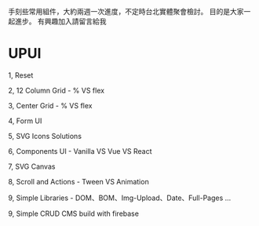 手刻些常用組件，大約兩週一次進度，不定時台北實體聚會檢討。
目的是大家一起進步。
有興趣加入請留言給我

# UPUI

1, Reset 

2, 12 Column Grid - % VS flex

3, Center Grid - % VS flex

4, Form UI

5, SVG Icons Solutions

6, Components UI - Vanilla VS Vue VS React

7, SVG Canvas

8, Scroll and Actions - Tween VS Animation

9, Simple Libraries - DOM、BOM、Img-Upload、Date、Full-Pages ...

9, Simple CRUD CMS build with firebase


